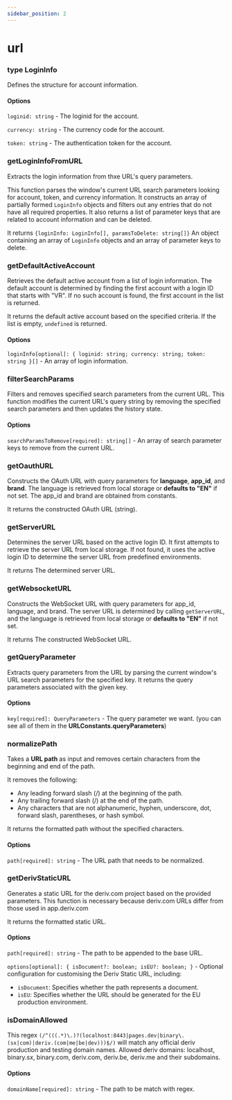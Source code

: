 ```yaml
---
sidebar_position: 2
---
```


# url

### type LoginInfo

Defines the structure for account information.

#### Options

`loginid: string` - The loginid for the account.

`currency: string` - The currency code for the account.

`token: string` - The authentication token for the account.

### getLoginInfoFromURL

Extracts the login information from thxe URL's query parameters.

This function parses the window's current URL search parameters looking for account, token, and currency information.
It constructs an array of partially formed `LoginInfo` objects and filters out any entries that do not have all required properties.
It also returns a list of parameter keys that are related to account information and can be deleted.

It returns `{loginInfo: LoginInfo[], paramsToDelete: string[]}` An object containing an array of `LoginInfo` objects and an array of parameter keys to delete.

### getDefaultActiveAccount

Retrieves the default active account from a list of login information.
The default account is determined by finding the first account with a login ID that starts with "VR".
If no such account is found, the first account in the list is returned.

It returns the default active account based on the specified criteria. If the list is empty, `undefined` is returned.

#### Options

`loginInfo[optional]: { loginid: string; currency: string; token: string }[]` - An array of login information.

### filterSearchParams

Filters and removes specified search parameters from the current URL.
This function modifies the current URL's query string by removing the specified search parameters and then updates the history state.

#### Options

`searchParamsToRemove[required]: string[]` - An array of search parameter keys to remove from the current URL.

### getOauthURL

Constructs the OAuth URL with query parameters for **language**, **app_id**, and **brand**.
The language is retrieved from local storage or **defaults to "EN"** if not set. The app_id and brand are obtained from constants.

It returns the constructed OAuth URL (string).

### getServerURL

Determines the server URL based on the active login ID.
It first attempts to retrieve the server URL from local storage. If not found, it uses the active login ID to determine the server URL from predefined environments.

It returns The determined server URL.

### getWebsocketURL

Constructs the WebSocket URL with query parameters for app_id, language, and brand.
The server URL is determined by calling `getServerURL`, and the language is retrieved from local storage or **defaults to "EN"** if not set.

It returns The constructed WebSocket URL.

### getQueryParameter

Extracts query parameters from the URL by parsing the current window's URL search parameters for the specified key.
It returns the query parameters associated with the given key.

#### Options

`key[required]: QueryParameters` - The query parameter we want. (you can see all of them in the **URLConstants.queryParameters**)

### normalizePath

Takes a **URL path** as input and removes certain characters from the beginning and end of the path.

It removes the following:

- Any leading forward slash (/) at the beginning of the path.
- Any trailing forward slash (/) at the end of the path.
- Any characters that are not alphanumeric, hyphen, underscore, dot, forward slash, parentheses, or hash symbol.

It returns the formatted path without the specified characters.

#### Options

`path[required]: string` - The URL path that needs to be normalized.

### getDerivStaticURL

Generates a static URL for the deriv.com project based on the provided parameters.
This function is necessary because deriv.com URLs differ from those used in app.deriv.com

It returns the formatted static URL.

#### Options

`path[required]: string` - The path to be appended to the base URL.

`options[optional]: { isDocument?: boolean; isEU?: boolean; }` - Optional configuration for customising the Deriv Static URL, including:

- `isDocument`: Specifies whether the path represents a document.
- `isEU`: Specifies whether the URL should be generated for the EU production environment.

### isDomainAllowed

This regex `(/^(((.*)\.)?(localhost:8443|pages.dev|binary\.(sx|com)|deriv.(com|me|be|dev)))$/)` will match any official deriv production and testing domain names.
Allowed deriv domains: localhost, binary.sx, binary.com, deriv.com, deriv.be, deriv.me and their subdomains.

#### Options

`domainName[required]: string` - The path to be match with regex.
